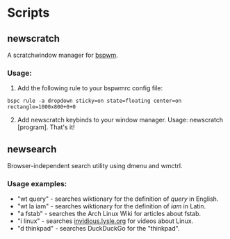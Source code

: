 # Scripts

## newscratch
A scratchwindow manager for [bspwm](https://github.com/baskerville/bspwm).

### Usage:
1. Add the following rule to your bspwmrc config file:	
```
bspc rule -a dropdown sticky=on state=floating center=on rectangle=1000x800+0+0
```
2. Add newscratch keybinds to your window manager. Usage: newscratch [program]. That's it!

## newsearch
Browser-independent search utility using dmenu and wmctrl.

### Usage examples:
* "wt query" - searches wiktionary for the definition of *query* in English.
* "wt la iam" - searches wiktionary for the definition of *iam* in Latin.
* "a fstab" - searches the Arch Linux Wiki for articles about fstab.
* "i linux" - searches [invidious.lysle.org](https://invidious.lysle.org) for videos about Linux.
* "d thinkpad" - searches DuckDuckGo for the "thinkpad".

